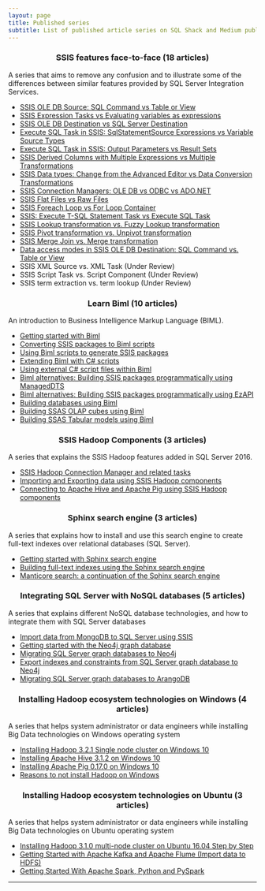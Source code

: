 ```yaml
---
layout: page
title: Published series
subtitle: List of published article series on SQL Shack and Medium publications
---
```


<h3 align="center">SSIS features face-to-face (18 articles)</h3>
A series that aims to remove any confusion and to illustrate some of the differences between similar features provided by SQL Server Integration Services.

- [SSIS OLE DB Source: SQL Command vs Table or View](https://www.sqlshack.com/ssis-ole-db-source-sql-command-vs-table-or-view/)
- [SSIS Expression Tasks vs Evaluating variables as expressions](https://www.sqlshack.com/ssis-expression-task-vs-evaluating-variable-as-expression/)
- [SSIS OLE DB Destination vs SQL Server Destination](https://www.sqlshack.com/ssis-ole-db-destination-vs-sql-server-destination/)
- [Execute SQL Task in SSIS: SqlStatementSource Expressions vs Variable Source Types](https://www.sqlshack.com/execute-sql-task-in-ssis-sqlstatementsource-expression-vs-variable-source-type/)
- [Execute SQL Task in SSIS: Output Parameters vs Result Sets](https://www.sqlshack.com/execute-sql-tasks-in-ssis-output-parameters-vs-result-sets/)
- [SSIS Derived Columns with Multiple Expressions vs Multiple Transformations](https://www.sqlshack.com/ssis-derived-columns-with-multiple-expressions-vs-multiple-transformations/)
- [SSIS Data types: Change from the Advanced Editor vs Data Conversion Transformations](https://www.sqlshack.com/ssis-data-types-change-from-the-advanced-editor-vs-data-conversion-transformations/)
- [SSIS Connection Managers: OLE DB vs ODBC vs ADO.NET](https://www.sqlshack.com/ssis-connection-managers-ole-db-vs-odbc-vs-ado-net/)
- [SSIS Flat Files vs Raw Files](https://www.sqlshack.com/ssis-flat-files-vs-raw-files/)
- [SSIS Foreach Loop vs For Loop Container](https://www.sqlshack.com/ssis-foreach-loop-vs-for-loop-container/)
- [SSIS: Execute T-SQL Statement Task vs Execute SQL Task](https://www.sqlshack.com/ssis-execute-t-sql-statement-task-vs-execute-sql-task/)
- [SSIS Lookup transformation vs. Fuzzy Lookup transformation](https://www.sqlshack.com/ssis-lookup-transformations-vs-fuzzy-lookup-transformations/)
- [SSIS Pivot transformation vs. Unpivot transformation](https://www.sqlshack.com/ssis-pivot-transformations-vs-unpivot-transformations/)
- [SSIS Merge Join vs. Merge transformation](https://www.sqlshack.com/ssis-merge-join-vs-merge-transformation/)
- [Data access modes in SSIS OLE DB Destination: SQL Command vs. Table or View](https://www.sqlshack.com/data-access-modes-in-ssis-ole-db-destination-sql-command-vs-table-or-view/)
- SSIS XML Source vs. XML Task (Under Review)
- SSIS Script Task vs. Script Component (Under Review)
- SSIS term extraction vs. term lookup (Under Review)

<h3 align="center">Learn Biml (10 articles)</h3>
An introduction to Business Intelligence Markup Language (BIML).

- [Getting started with Biml](https://www.sqlshack.com/getting-started-with-biml/)
- [Converting SSIS packages to Biml scripts](https://www.sqlshack.com/converting-ssis-packages-to-biml-scripts/)
- [Using Biml scripts to generate SSIS packages](https://www.sqlshack.com/using-biml-scripts-to-generate-ssis-packages/)
- [Extending Biml with C# scripts](https://www.sqlshack.com/extending-biml-with-c-scripts/)
- [Using external C# script files within Biml](https://www.sqlshack.com/using-external-c-script-files-within-biml/)
- [Biml alternatives: Building SSIS packages programmatically using ManagedDTS](https://www.sqlshack.com/biml-alternatives-building-ssis-packages-programmatically-using-manageddts/)
- [Biml alternatives: Building SSIS packages programmatically using EzAPI](https://www.sqlshack.com/biml-alternatives-building-ssis-packages-programmatically-using-ezapi/)
- [Building databases using Biml](https://www.sqlshack.com/building-databases-using-biml/)
- [Building SSAS OLAP cubes using Biml](https://www.sqlshack.com/building-ssas-olap-cubes-using-biml/)
- [Building SSAS Tabular models using Biml](https://www.sqlshack.com/building-ssas-tabular-models-using-biml/)

<h3 align="center">SSIS Hadoop Components (3 articles)</h3>
A series that explains the SSIS Hadoop features added in SQL Server 2016.

- [SSIS Hadoop Connection Manager and related tasks](https://www.sqlshack.com/ssis-hadoop-connection-manager-and-related-tasks/)
- [Importing and Exporting data using SSIS Hadoop components](https://www.sqlshack.com/importing-and-export-data-using-ssis-hadoop-components/)
- [Connecting to Apache Hive and Apache Pig using SSIS Hadoop components](https://www.sqlshack.com/connecting-to-apache-hive-and-apache-pig-using-ssis-hadoop-components/)

<h3 align="center">Sphinx search engine (3 articles)</h3>
A series that explains how to install and use this search engine to create full-text indexes over relational databases (SQL Server).

- [Getting started with Sphinx search engine](https://www.sqlshack.com/getting-started-with-sphinx-search-engine/)
- [Building full-text indexes using the Sphinx search engine](https://www.sqlshack.com/building-full-text-indexes-using-the-sphinx-search-engine/)
- [Manticore search: a continuation of the Sphinx search engine](https://www.sqlshack.com/manticore-search-a-continuation-of-the-sphinx-search-engine/)

<h3 align="center">Integrating SQL Server with NoSQL databases (5 articles)</h3>
A series that explains different NoSQL database technologies, and how to integrate them with SQL Server databases

- [Import data from MongoDB to SQL Server using SSIS](https://www.sqlshack.com/import-data-from-mongodb-to-sql-server-using-ssis/)
- [Getting started with the Neo4j graph database](https://www.sqlshack.com/getting-started-with-the-neo4j-graph-database/)
- [Migrating SQL Server graph databases to Neo4j](https://www.sqlshack.com/migrating-sql-server-graph-databases-to-neo4j/)
- [Export indexes and constraints from SQL Server graph database to Neo4j](https://www.sqlshack.com/export-indexes-and-constraints-from-sql-server-graph-databases-to-neo4j/)
- [Migrating SQL Server graph databases to ArangoDB](https://www.sqlshack.com/migrating-sql-server-graph-databases-to-arangodb/)

<h3 align="center">Installing Hadoop ecosystem technologies on Windows (4 articles)</h3>
A series that helps system administrator or data engineers while installing Big Data technologies on Windows operating system

- [Installing Hadoop 3.2.1 Single node cluster on Windows 10](https://towardsdatascience.com/installing-hadoop-3-2-1-single-node-cluster-on-windows-10-ac258dd48aef)
- [Installing Apache Hive 3.1.2 on Windows 10](https://towardsdatascience.com/installing-apache-hive-3-1-2-on-windows-10-70669ce79c79)
- [Installing Apache Pig 0.17.0 on Windows 10](https://towardsdatascience.com/installing-apache-pig-0-17-0-on-windows-10-7b19ce61900d)
- [Reasons to not install Hadoop on Windows](https://medium.com/munchy-bytes/reasons-to-not-install-hadoop-on-windows-5bf22f3f0005)

<h3 align="center">Installing Hadoop ecosystem technologies on Ubuntu (3 articles)</h3>
A series that helps system administrator or data engineers while installing Big Data technologies on Ubuntu operating system

- [Installing Hadoop 3.1.0 multi-node cluster on Ubuntu 16.04 Step by Step](https://towardsdatascience.com/installing-hadoop-3-1-0-multi-node-cluster-on-ubuntu-16-04-step-by-step-8d1954b31505)
- [Getting Started with Apache Kafka and Apache Flume (Import data to HDFS)](https://towardsdatascience.com/apache-kafka-and-flume-installation-guide-import-data-from-kafka-to-hdfs-c908b0df034c)
- [Getting Started With Apache Spark, Python and PySpark](https://towardsdatascience.com/working-with-apache-spark-python-and-pyspark-128a82668e67)

------------------------------------
